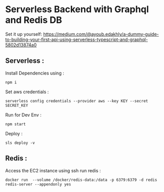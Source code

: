 # Serverless Backend with Graphql and Redis DB

Set it up yourself: https://medium.com/@ayoub.edakhly/a-dummy-guide-to-building-your-first-api-using-serverless-typescript-and-graphql-5802d13874a0

## Serverless :

Install Dependencies using : 
```
npm i
```
Set aws credentials : 
```
serverless config credentials --provider aws --key KEY --secret SECRET_KEY
```
Run for Dev Env : 
```
npm start
```
Deploy  : 
```
sls deploy -v
```

## Redis : 

Access the EC2 instance using ssh
run redis : 
```
docker run  --volume /docker/redis-data:/data -p 6379:6379 -d redis   redis-server --appendonly yes
```
